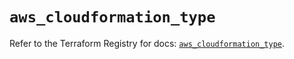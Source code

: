 # `aws_cloudformation_type`

Refer to the Terraform Registry for docs: [`aws_cloudformation_type`](https://registry.terraform.io/providers/hashicorp/aws/5.46.0/docs/resources/cloudformation_type).
